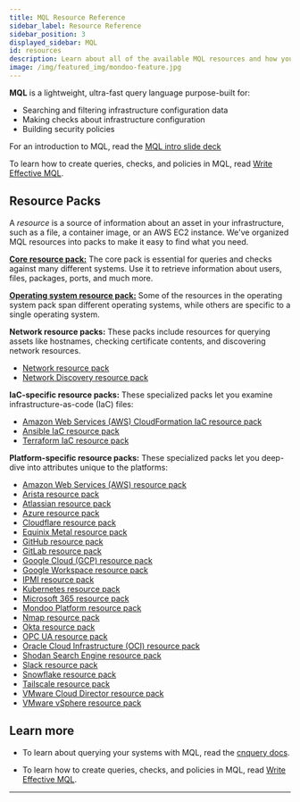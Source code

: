 ```yaml
---
title: MQL Resource Reference
sidebar_label: Resource Reference
sidebar_position: 3
displayed_sidebar: MQL
id: resources
description: Learn about all of the available MQL resources and how you can use them to query your infrastructure and to create security policies.
image: /img/featured_img/mondoo-feature.jpg
---
```


**MQL** is a lightweight, ultra-fast query language purpose-built for:

- Searching and filtering infrastructure configuration data
- Making checks about infrastructure configuration
- Building security policies

For an introduction to MQL, read the [MQL intro slide deck](https://mondoohq.github.io/mql-intro/index.html)

To learn how to create queries, checks, and policies in MQL, read [Write Effective MQL](/mql/mql.write/).

## Resource Packs

A _resource_ is a source of information about an asset in your infrastructure, such as a file, a container image, or an AWS EC2 instance. We've organized MQL resources into packs to make it easy to find what you need.

[**Core resource pack:**](./core-pack)
The core pack is essential for queries and checks against many different systems. Use it to retrieve information about users, files, packages, ports, and much more.

[**Operating system resource pack:**](./os-pack)
Some of the resources in the operating system pack span different operating systems, while others are specific to a single operating system.

**Network resource packs:**
These packs include resources for querying assets like hostnames, checking certificate contents, and discovering network resources.

- [Network resource pack](./network-pack)
- [Network Discovery resource pack](./networkdiscovery-pack)

**IaC-specific resource packs:**
These specialized packs let you examine infrastructure-as-code (IaC) files:

- [Amazon Web Services (AWS) CloudFormation IaC resource pack](./cloudformation-pack)
- [Ansible IaC resource pack](./ansible-pack)
- [Terraform IaC resource pack](./terraform-pack)

**Platform-specific resource packs:**
These specialized packs let you deep-dive into attributes unique to the platforms:

- [Amazon Web Services (AWS) resource pack](./aws-pack)
- [Arista resource pack](./arista-pack)
- [Atlassian resource pack](./atlassian-pack)
- [Azure resource pack](./azure-pack)
- [Cloudflare resource pack](./cloudflare-pack)
- [Equinix Metal resource pack](./equinix-pack)
- [GitHub resource pack](./github-pack)
- [GitLab resource pack](./gitlab-pack)
- [Google Cloud (GCP) resource pack](./gcp-pack)
- [Google Workspace resource pack](./google-workspace-pack/)
- [IPMI resource pack](./ipmi-pack)
- [Kubernetes resource pack](./k8s-pack)
- [Microsoft 365 resource pack](./ms365-pack)
- [Mondoo Platform resource pack](./mondoo-pack)
- [Nmap resource pack](./nmap-pack)
- [Okta resource pack](./okta-pack)
- [OPC UA resource pack](./opcua-pack)
- [Oracle Cloud Infrastructure (OCI) resource pack](./oci-pack)
- [Shodan Search Engine resource pack](./shodan-pack)
- [Slack resource pack](./slack-pack)
- [Snowflake resource pack](./snowflake-pack)
- [Tailscale resource pack](./tailscale-pack)
- [VMware Cloud Director resource pack](./vcd-pack/)
- [VMware vSphere resource pack](./vsphere-pack)

## Learn more

- To learn about querying your systems with MQL, read the [cnquery docs](/cnquery/home/).

- To learn how to create queries, checks, and policies in MQL, read [Write Effective MQL](/mql/mql.write/).

---
